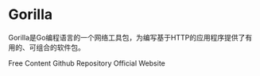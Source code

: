 # Gorilla

Gorilla是Go编程语言的一个网络工具包，为编写基于HTTP的应用程序提供了有用的、可组合的软件包。

<ResourceGroupTitle>Free Content</ResourceGroupTitle>
<BadgeLink colorScheme='yellow' badgeText='Read' href='https://github.com/gorilla'>Github Repository</BadgeLink>
<BadgeLink colorScheme='yellow' badgeText='Read' href='https://www.gorillatoolkit.org/'>Official Website</BadgeLink>
